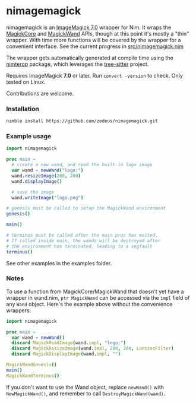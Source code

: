 # nimagemagick

nimagemagick is an [ImageMagick 7.0](https://www.imagemagick.org/) wrapper for Nim.
It wraps the [MagickCore](https://imagemagick.org/script/magick-core.php) and 
[MagickWand](https://imagemagick.org/script/magick-wand.php) APIs, though at 
this point it's mostly a "thin" wrapper. With time more functions will be covered
by the wrapper for a convenient interface. See the current progress in
[src/nimagemagick.nim](https://github.com/zedeus/nimagemagick/blob/master/src/nimagemagick.nim)

The wrapper gets automatically generated at compile time using the
[nimterop](https://github.com/genotrance/nimterop/) package, which leverages the
[tree-sitter](https://github.com/tree-sitter/tree-sitter) project.

Requires ImageMagick **7.0** or later. Run `convert -version` to check.
Only tested on Linux.

Contributions are welcome.

### Installation
```sh
nimble install https://github.com/zedeus/nimagemagick.git
```

### Example usage
```nim
import nimagemagick

proc main =
  # create a new wand, and read the built-in logo image
  var wand = newWand("logo:")
  wand.resizeImage(200, 200)
  wand.displayImage()

  # save the image
  wand.writeImage("logo.png")

# genesis must be called to setup the MagickWand environment
genesis()

main()

# terminus must be called after the main proc has exited.
# If called inside main, the wands will be destroyed after
# the environment has terminated, leading to a segfault
terminus()
```

See other examples in the examples folder.

### Notes

To use a function from MagickCore/MagickWand that doesn't yet have a
wrapper in wand.nim, `ptr MagickWand` can be accessed via the `impl`
field of any `Wand` object. Here's the example above without the 
convenience wrappers:

```nim
import nimagemagick

proc main =
  var wand = newWand()
  discard MagickReadImage(wand.impl, "logo:")
  discard MagickResizeImage(wand.impl, 200, 200, LanczosFilter)
  discard MagickDisplayImage(wand.impl, "")

MagickWandGenesis()
main()
MagickWandTerminus()
```

If you don't want to use the Wand object, replace `newWand()` with
`NewMagickWand()`, and remember to call `DestroyMagickWand(wand)`.
